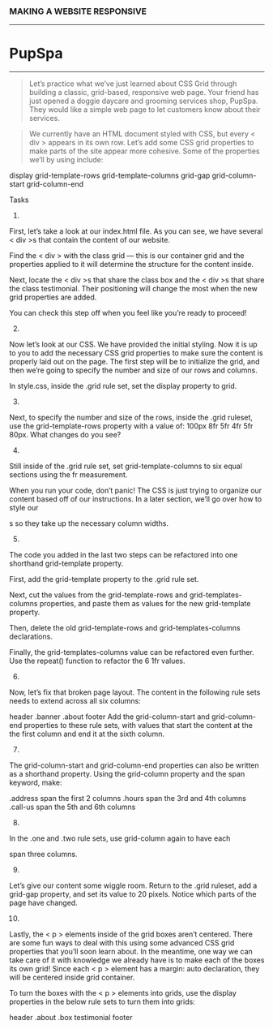 ### MAKING A WEBSITE RESPONSIVE
---
# PupSpa
---
> Let’s practice what we’ve just learned about CSS Grid through building a classic, grid-based, responsive web page. Your friend has just opened a doggie daycare and grooming services shop, PupSpa. They would like a simple web page to let customers know about their services.

> We currently have an HTML document styled with CSS, but every < div > appears in its own row. Let’s add some CSS grid properties to make parts of the site appear more cohesive. Some of the properties we’ll by using include:

display
grid-template-rows
grid-template-columns
grid-gap
grid-column-start
grid-column-end

Tasks

1.
First, let’s take a look at our index.html file. As you can see, we have several < div >s that contain the content of our website.

Find the < div > with the class grid — this is our container grid and the properties applied to it will determine the structure for the content inside.

Next, locate the < div >s that share the class box and the < div >s that share the class testimonial. Their positioning will change the most when the new grid properties are added.

You can check this step off when you feel like you’re ready to proceed!

2.
Now let’s look at our CSS. We have provided the initial styling. Now it is up to you to add the necessary CSS grid properties to make sure the content is properly laid out on the page. The first step will be to initialize the grid, and then we’re going to specify the number and size of our rows and columns.

In style.css, inside the .grid rule set, set the display property to grid.


3.
Next, to specify the number and size of the rows, inside the .grid ruleset, use the grid-template-rows property with a value of: 100px 8fr 5fr 4fr 5fr 80px. What changes do you see?


4.
Still inside of the .grid rule set, set grid-template-columns to six equal sections using the fr measurement.

When you run your code, don’t panic! The CSS is just trying to organize our content based off of our instructions. In a later section, we’ll go over how to style our <div>s so they take up the necessary column widths.


5.
The code you added in the last two steps can be refactored into one shorthand grid-template property.

First, add the grid-template property to the .grid rule set.

Next, cut the values from the grid-template-rows and grid-templates-columns properties, and paste them as values for the new grid-template property.

Then, delete the old grid-template-rows and grid-templates-columns declarations.

Finally, the grid-templates-columns value can be refactored even further. Use the repeat() function to refactor the 6 1fr values.


6.
Now, let’s fix that broken page layout. The content in the following rule sets needs to extend across all six columns:

header
.banner
.about
footer
Add the grid-column-start and grid-column-end properties to these rule sets, with values that start the content at the the first column and end it at the sixth column.


7.
The grid-column-start and grid-column-end properties can also be written as a shorthand property. Using the grid-column property and the span keyword, make:

.address span the first 2 columns
.hours span the 3rd and 4th columns
.call-us span the 5th and 6th columns


8.
In the .one and .two rule sets, use grid-column again to have each <div> span three columns.


9.
Let’s give our content some wiggle room. Return to the .grid ruleset, add a grid-gap property, and set its value to 20 pixels. Notice which parts of the page have changed.


10.
Lastly, the < p > elements inside of the grid boxes aren’t centered. There are some fun ways to deal with this using some advanced CSS grid properties that you’ll soon learn about. In the meantime, one way we can take care of it with knowledge we already have is to make each of the boxes its own grid! Since each < p > element has a margin: auto declaration, they will be centered inside grid container.

To turn the boxes with the < p > elements into grids, use the display properties in the below rule sets to turn them into grids:

header
.about
.box
testimonial
footer